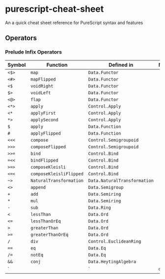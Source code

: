 # purescript-cheat-sheet
An a quick cheat sheet reference for PureScript syntax and features

## Operators

### Prelude Infix Operators

| Symbol          | Function                | Defined in                   | Meaning |
|-----------------|-------------------------|------------------------------|---------|
| `<$>`           | `map`                   | `Data.Functor`               |         |
| `<#>`           | `mapFlipped`            | `Data.Functor`               |         |
| `<$`            | `voidRight`             | `Data.Functor`               |         |
| `$>`            | `voidLeft`              | `Data.Functor`               |         |
| `<@>`           | `flap`                  | `Data.Functor`               |         |
| `<*>`           | `apply`                 | `Control.Apply`              |         |
| `<*`            | `applyFirst`            | `Control.Apply`              |         |
| `*>`            | `applySecond`           | `Control.Apply`              |         |
| `$`             | `apply`                 | `Data.Function`              |         |
| `#`             | `applyFlipped`          | `Data.Function`              |         |
| `<<<`           | `compose`               | `Control.Semigroupoid`       |         |
| `>>>`           | `composeFlipped`        | `Control.Semigroupoid`       |         |
| `>>=`           | `bind`                  | `Control.Bind`               |         |
| `=<<`           | `bindFlipped`           | `Control.Bind`               |         |
| `>=>`           | `composeKleisli`        | `Control.Bind`               |         |
| `<=<`           | `composeKleisliFlipped` | `Control.Bind`               |         |
| `~>`            | `NaturalTransformation` | `Data.NaturalTransformation` |         |
| `<>`            | `append`                | `Data.Semigroup`             |         |
| `+`             | `add`                   | `Data.Semiring`              |         |
| `*`             | `mul`                   | `Data.Semiring`              |         |
| `-`             | `sub`                   | `Data.Ring`                  |         |
| `<`             | `lessThan`              | `Data.Ord`                   |         |
| `<=`            | `lessThanOrEq`          | `Data.Ord`                   |         |
| `>`             | `greaterThan`           | `Data.Ord`                   |         |
| `>=`            | `greaterThanOrEq`       | `Data.Ord`                   |         |
| `/`             | `div`                   | `Control.EuclideanRing`      |         |
| `==`            | `eq`                    | `Data.Eq`                    |         |
| `/=`            | `notEq`                 | `Data.Eq`                    |         |
| `&&`            | `conj`                  | `Data.HeytingAlgebra`        |         |
| `||`            | `disj`                  | `Data.HeytingAlgebra`        |         |


